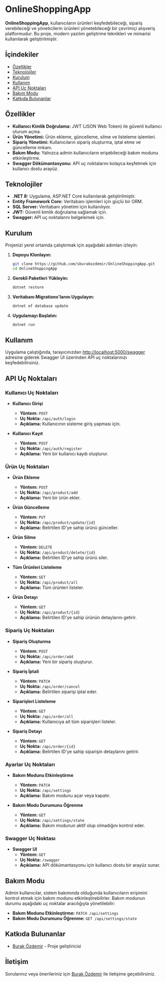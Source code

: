 # OnlineShoppingApp

**OnlineShoppingApp**, kullanıcıların ürünleri keşfedebileceği, sipariş verebileceği ve yöneticilerin ürünleri yönetebileceği bir çevrimiçi alışveriş platformudur. Bu proje, modern yazılım geliştirme teknikleri ve mimarisi kullanılarak geliştirilmiştir.

## İçindekiler
- [Özellikler](#özellikler)
- [Teknolojiler](#teknolojiler)
- [Kurulum](#kurulum)
- [Kullanım](#kullanım)
- [API Uç Noktaları](#api-uç-noktaları)
- [Bakım Modu](#bakım-modu)
- [Katkıda Bulunanlar](#katkıda-bulunanlar)

## Özellikler
- **Kullanıcı Kimlik Doğrulama:** JWT (JSON Web Token) ile güvenli kullanıcı oturum açma.
- **Ürün Yönetimi:** Ürün ekleme, güncelleme, silme ve listeleme işlemleri.
- **Sipariş Yönetimi:** Kullanıcıların sipariş oluşturma, iptal etme ve güncelleme imkanı.
- **Bakım Modu:** Yalnızca admin kullanıcıların erişebileceği bakım modunu etkinleştirme.
- **Swagger Dökümantasyonu:** API uç noktalarını kolayca keşfetmek için kullanıcı dostu arayüz.

## Teknolojiler
- **.NET 8:** Uygulama, ASP.NET Core kullanılarak geliştirilmiştir.
- **Entity Framework Core:** Veritabanı işlemleri için güçlü bir ORM.
- **SQL Server:** Veritabanı yönetimi için kullanılıyor.
- **JWT:** Güvenli kimlik doğrulama sağlamak için.
- **Swagger:** API uç noktalarını belgelemek için.

## Kurulum
Projenizi yerel ortamda çalıştırmak için aşağıdaki adımları izleyin:

1. **Depoyu Klonlayın:**
   ```bash
   git clone https://github.com/sburakozdemir/OnlineShoppingApp.git
   cd OnlineShoppingApp
   ```

2. **Gerekli Paketleri Yükleyin:**
   ```bash
   dotnet restore
   ```

3. **Veritabanı Migrations'larını Uygulayın:**
   ```bash
   dotnet ef database update
   ```

4. **Uygulamayı Başlatın:**
   ```bash
   dotnet run
   ```

## Kullanım
Uygulama çalıştığında, tarayıcınızdan [http://localhost:5000/swagger](http://localhost:5000/swagger) adresine giderek Swagger UI üzerinden API uç noktalarınızı keşfedebilirsiniz.

## API Uç Noktaları

### Kullanıcı Uç Noktaları
- **Kullanıcı Girişi**
  - **Yöntem:** `POST`
  - **Uç Nokta:** `/api/auth/login`
  - **Açıklama:** Kullanıcının sisteme giriş yapması için.
  
- **Kullanıcı Kayıt**
  - **Yöntem:** `POST`
  - **Uç Nokta:** `/api/auth/register`
  - **Açıklama:** Yeni bir kullanıcı kaydı oluşturur.

### Ürün Uç Noktaları
- **Ürün Ekleme**
  - **Yöntem:** `POST`
  - **Uç Nokta:** `/api/product/add`
  - **Açıklama:** Yeni bir ürün ekler.

- **Ürün Güncelleme**
  - **Yöntem:** `PUT`
  - **Uç Nokta:** `/api/product/update/{id}`
  - **Açıklama:** Belirtilen ID'ye sahip ürünü günceller.

- **Ürün Silme**
  - **Yöntem:** `DELETE`
  - **Uç Nokta:** `/api/product/delete/{id}`
  - **Açıklama:** Belirtilen ID'ye sahip ürünü siler.

- **Tüm Ürünleri Listeleme**
  - **Yöntem:** `GET`
  - **Uç Nokta:** `/api/product/all`
  - **Açıklama:** Tüm ürünleri listeler.

- **Ürün Detayı**
  - **Yöntem:** `GET`
  - **Uç Nokta:** `/api/product/{id}`
  - **Açıklama:** Belirtilen ID'ye sahip ürünün detaylarını getirir.

### Sipariş Uç Noktaları
- **Sipariş Oluşturma**
  - **Yöntem:** `POST`
  - **Uç Nokta:** `/api/order/add`
  - **Açıklama:** Yeni bir sipariş oluşturur.

- **Sipariş İptali**
  - **Yöntem:** `PATCH`
  - **Uç Nokta:** `/api/order/cancel`
  - **Açıklama:** Belirtilen siparişi iptal eder.

- **Siparişleri Listeleme**
  - **Yöntem:** `GET`
  - **Uç Nokta:** `/api/order/all`
  - **Açıklama:** Kullanıcıya ait tüm siparişleri listeler.

- **Sipariş Detayı**
  - **Yöntem:** `GET`
  - **Uç Nokta:** `/api/order/{id}`
  - **Açıklama:** Belirtilen ID'ye sahip siparişin detaylarını getirir.

### Ayarlar Uç Noktaları
- **Bakım Modunu Etkinleştirme**
  - **Yöntem:** `PATCH`
  - **Uç Nokta:** `/api/settings`
  - **Açıklama:** Bakım modunu açar veya kapatır.

- **Bakım Modu Durumunu Öğrenme**
  - **Yöntem:** `GET`
  - **Uç Nokta:** `/api/settings/state`
  - **Açıklama:** Bakım modunun aktif olup olmadığını kontrol eder.

### Swagger Uç Noktası
- **Swagger UI**
  - **Yöntem:** `GET`
  - **Uç Nokta:** `/swagger`
  - **Açıklama:** API dökümantasyonu için kullanıcı dostu bir arayüz sunar.


## Bakım Modu
Admin kullanıcılar, sistem bakımında olduğunda kullanıcıların erişimini kontrol etmek için bakım modunu etkinleştirebilirler. Bakım modunun durumu aşağıdaki uç noktalar aracılığıyla yönetilebilir:
- **Bakım Modunu Etkinleştirme:** `PATCH /api/settings`
- **Bakım Modu Durumunu Öğrenme:** `GET /api/settings/state`

## Katkıda Bulunanlar
- [Burak Özdemir](https://github.com/sburakozdemir) - Proje geliştiricisi

## İletişim
Sorularınız veya önerileriniz için [Burak Özdemir](mailto:sburakozdemir00@gmail.com
) ile iletişime geçebilirsiniz.
